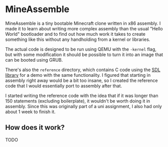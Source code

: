 MineAssemble
============

MineAssemble is a tiny bootable Minecraft clone written in x86 assembly. I made
it to learn about writing more complex assembly than the usual "Hello World"
bootloader and to find out how much work it takes to create something like this
without any handholding from a kernel or libraries.

The actual code is designed to be run using QEMU with the `-kernel` flag, but
with some modification it should be possible to turn it into an image that can
be booted using GRUB.

There's also the `reference` directory, which contains C code using the
[SDL library](http://www.libsdl.org/) for a demo with the same functionality. I
figured that starting in assembly right away would be a bit too insane, so I
created the reference code that I would essentially port to assembly after that.

I started writing the reference code with the idea that if it was longer than
150 statements (excluding boilerplate), it wouldn't be worth doing it in
assembly. Since this was originally part of a uni assignment, I also had only
about 1 week to finish it.

How does it work?
-----------------

TODO